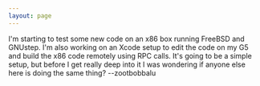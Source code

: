 ```yaml
---
layout: page
---
```


I'm starting to test some new code on an x86 box running FreeBSD and GNUstep. I'm also working on an Xcode setup to edit the code on my G5 and build the x86 code remotely using RPC calls. It's going to be a simple setup, but before I get really deep into it I was wondering if anyone else here is doing the same thing? --zootbobbalu
